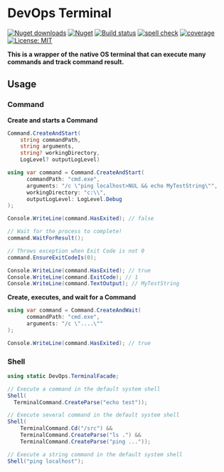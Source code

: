 # DevOps Terminal

[![Nuget downloads](https://img.shields.io/nuget/v/devops.terminal.svg)](https://www.nuget.org/packages/DevOps.Terminal/)
[![Nuget](https://img.shields.io/nuget/dt/devops.terminal)](https://www.nuget.org/packages/DevOps.Terminal/)
[![Build status](https://github.com/rosenkolev/devops-terminal/actions/workflows/github-actions.yml/badge.svg)](https://github.com/rosenkolev/devops-terminal/actions/workflows/github-actions.yml)
[![spell check](https://github.com/rosenkolev/devops-terminal/actions/workflows/spell-check.yml/badge.svg)](https://github.com/rosenkolev/devops-terminal/actions/workflows/spell-check.yml)
[![coverage](https://codecov.io/gh/rosenkolev/devops-terminal/branch/main/graph/badge.svg?token=V9E0GSDN34)](https://codecov.io/gh/rosenkolev/devops-terminal)
[![License: MIT](https://img.shields.io/badge/License-MIT-yellow.svg)](https://github.com/rosenkolev/devops-targets/blob/main/LICENSE)


**This is a wrapper of the native OS terminal that can execute many commands and track command result.**

## Usage

### Command

**Create and starts a Command**

```csharp
Command.CreateAndStart(
	string commandPath,
	string arguments,
	string? workingDirectory,
	LogLevel? outputLogLevel)
```

```csharp
using var command = Command.CreateAndStart(
      commandPath: "cmd.exe",
      arguments: "/c \"ping localhost>NUL && echo MyTestString\"",
      workingDirectory: "c:\\",
      outputLogLevel: LogLevel.Debug
);

Console.WriteLine(command.HasExited); // false

// Wait for the process to complete!
command.WaitForResult();

// Throws exception when Exit Code is not 0
command.EnsureExitCodeIs(0);

Console.WriteLine(command.HasExited); // true
Console.WriteLine(command.ExitCode); // 1
Console.WriteLine(command.TextOutput); // MyTestString
```

**Create, executes, and wait for a Command**

```csharp
using var command = Command.CreateAndWait(
      commandPath: "cmd.exe",
      arguments: "/c \"....\""
);

Console.WriteLine(command.HasExited); // true
```

### Shell

```csharp
using static DevOps.TerminalFacade;

// Execute a command in the default system shell
Shell(
  TerminalCommand.CreateParse("echo test"));

// Execute several command in the default system shell
Shell(
	TerminalCommand.Cd("/src") &&
	TerminalCommand.CreateParse("ls .") &&
	TerminalCommand.CreateParse("ping ..."));

// Execute a string command in the default system shell
Shell("ping localhost");
```
